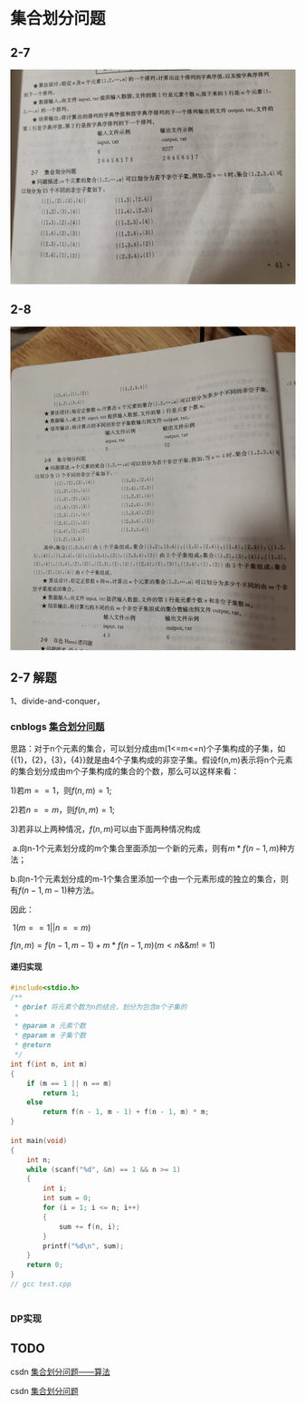 # 集合划分问题

## 2-7

![](1.jpg)

## 2-8

![](2.jpg)

## 2-7 解题

1、divide-and-conquer，

### cnblogs [集合划分问题](https://www.cnblogs.com/dolphin0520/archive/2011/07/12/2103917.html)

思路：对于n个元素的集合，可以划分成由m(1<=m<=n)个子集构成的子集，如 {{1}，{2}，{3}，{4}}就是由4个子集构成的非空子集。假设f(n,m)表示将n个元素的集合划分成由m个子集构成的集合的个数，那么可以这样来看：

   1)若$m==1$，则$f(n,m)=1$;

   2)若$n==m$，则$f(n,m)=1$;

   3)若非以上两种情况，$f(n,m)$可以由下面两种情况构成

​    a.向n-1个元素划分成的m个集合里面添加一个新的元素，则有$m*f(n-1,m)$种方法；

​    b.向n-1个元素划分成的m-1个集合里添加一个由一个元素形成的独立的集合，则有$f(n-1,m-1)$种方法。

因此：

​       $1   (m==1||n==m)$

$f(n,m)=f(n-1,m-1)+m*f(n-1,m)    (m<n \&\&m!=1)$

#### 递归实现

```c++
#include<stdio.h>
/**
 * @brief 将元素个数为n的结合，划分为包含m个子集的
 *
 * @param n 元素个数
 * @param m 子集个数
 * @return
 */
int f(int n, int m)
{
	if (m == 1 || n == m)
		return 1;
	else
		return f(n - 1, m - 1) + f(n - 1, m) * m;
}

int main(void)
{
	int n;
	while (scanf("%d", &n) == 1 && n >= 1)
	{
		int i;
		int sum = 0;
		for (i = 1; i <= n; i++)
		{
			sum += f(n, i);
		}
		printf("%d\n", sum);
	}
	return 0;
}
// gcc test.cpp



```



### DP实现





## TODO

csdn [集合划分问题——算法](https://blog.csdn.net/paxliever/article/details/68070618)	

csdn [集合划分问题](https://littlede.blog.csdn.net/article/details/105167906)